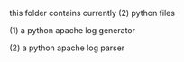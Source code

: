 this folder contains currently (2) python files

(1)  a python apache log generator


(2) a python apache log parser
